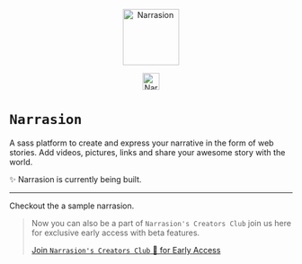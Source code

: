 <p align="center">
<a  href="https://www.narrasion.com" target="_blank">
<img src="https://github.com/narrasion/frontend/blob/main/public/logo.png?raw=true" width=100px title="Narrasion"/>
</a>
</p>
<p align="center">
<a  href="https://www.narrasion.com" target="_blank">
<img src="https://img.shields.io/badge/-Narrasion-FF1616?style=flat" height="30px" title="Narrasion" alt="Narrasion"/>
</a>
</p>


# `Narrasion`

A sass platform to create and express your narrative in the form of web stories. Add videos, pictures, links and share your awesome story with the world.

✨ Narrasion is currently being built.

---



Checkout the a sample narrasion. 

> Now you can also be a part of `Narrasion's Creators Club` join us here for exclusive early access with beta features.
>
> <a href="https://piyushkolkata.typeform.com/to/wGWUpn0R" target="_blank">Join `Narrasion's Creators Club` 🥳 for Early Access</a>
